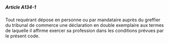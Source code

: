 ##### Article A134-1

Tout requérant dépose en personne ou par mandataire auprès du greffier du tribunal de commerce une déclaration en double exemplaire aux termes de laquelle il affirme exercer sa profession dans les conditions prévues par le présent code.

